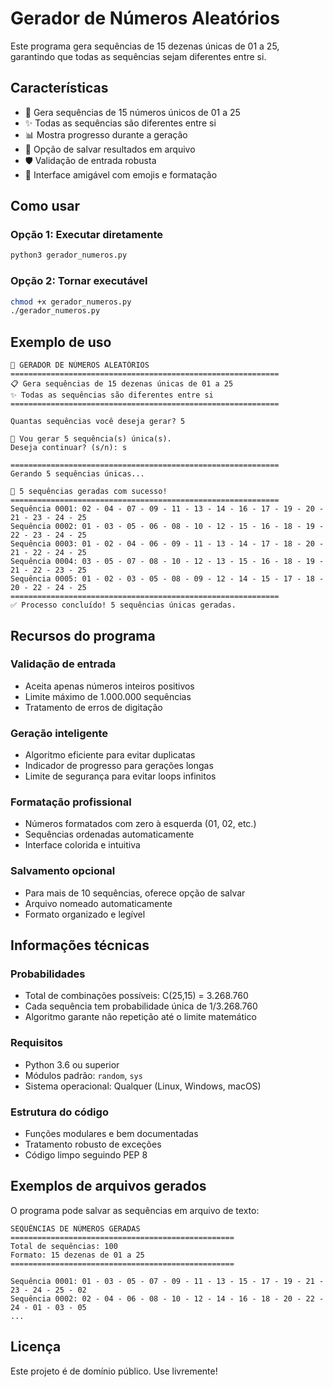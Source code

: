 # Gerador de Números Aleatórios

Este programa gera sequências de 15 dezenas únicas de 01 a 25, garantindo que todas as sequências sejam diferentes entre si.

## Características

- 🎲 Gera sequências de 15 números únicos de 01 a 25
- ✨ Todas as sequências são diferentes entre si
- 📊 Mostra progresso durante a geração
- 💾 Opção de salvar resultados em arquivo
- 🛡️ Validação de entrada robusta
- 🎯 Interface amigável com emojis e formatação

## Como usar

### Opção 1: Executar diretamente
```bash
python3 gerador_numeros.py
```

### Opção 2: Tornar executável
```bash
chmod +x gerador_numeros.py
./gerador_numeros.py
```

## Exemplo de uso

```
🎲 GERADOR DE NÚMEROS ALEATÓRIOS
============================================================
📋 Gera sequências de 15 dezenas únicas de 01 a 25
✨ Todas as sequências são diferentes entre si
============================================================

Quantas sequências você deseja gerar? 5

🎯 Vou gerar 5 sequência(s) única(s).
Deseja continuar? (s/n): s

============================================================
Gerando 5 sequências únicas...

🎉 5 sequências geradas com sucesso!
============================================================
Sequência 0001: 02 - 04 - 07 - 09 - 11 - 13 - 14 - 16 - 17 - 19 - 20 - 21 - 23 - 24 - 25
Sequência 0002: 01 - 03 - 05 - 06 - 08 - 10 - 12 - 15 - 16 - 18 - 19 - 22 - 23 - 24 - 25
Sequência 0003: 01 - 02 - 04 - 06 - 09 - 11 - 13 - 14 - 17 - 18 - 20 - 21 - 22 - 24 - 25
Sequência 0004: 03 - 05 - 07 - 08 - 10 - 12 - 13 - 15 - 16 - 18 - 19 - 21 - 22 - 23 - 25
Sequência 0005: 01 - 02 - 03 - 05 - 08 - 09 - 12 - 14 - 15 - 17 - 18 - 20 - 22 - 24 - 25
============================================================
✅ Processo concluído! 5 sequências únicas geradas.
```

## Recursos do programa

### Validação de entrada
- Aceita apenas números inteiros positivos
- Limite máximo de 1.000.000 sequências
- Tratamento de erros de digitação

### Geração inteligente
- Algoritmo eficiente para evitar duplicatas
- Indicador de progresso para gerações longas
- Limite de segurança para evitar loops infinitos

### Formatação profissional
- Números formatados com zero à esquerda (01, 02, etc.)
- Sequências ordenadas automaticamente
- Interface colorida e intuitiva

### Salvamento opcional
- Para mais de 10 sequências, oferece opção de salvar
- Arquivo nomeado automaticamente
- Formato organizado e legível

## Informações técnicas

### Probabilidades
- Total de combinações possíveis: C(25,15) = 3.268.760
- Cada sequência tem probabilidade única de 1/3.268.760
- Algoritmo garante não repetição até o limite matemático

### Requisitos
- Python 3.6 ou superior
- Módulos padrão: `random`, `sys`
- Sistema operacional: Qualquer (Linux, Windows, macOS)

### Estrutura do código
- Funções modulares e bem documentadas
- Tratamento robusto de exceções
- Código limpo seguindo PEP 8

## Exemplos de arquivos gerados

O programa pode salvar as sequências em arquivo de texto:

```
SEQUÊNCIAS DE NÚMEROS GERADAS
==================================================
Total de sequências: 100
Formato: 15 dezenas de 01 a 25
==================================================

Sequência 0001: 01 - 03 - 05 - 07 - 09 - 11 - 13 - 15 - 17 - 19 - 21 - 23 - 24 - 25 - 02
Sequência 0002: 02 - 04 - 06 - 08 - 10 - 12 - 14 - 16 - 18 - 20 - 22 - 24 - 01 - 03 - 05
...
```

## Licença

Este projeto é de domínio público. Use livremente!
